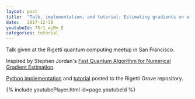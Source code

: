 ```yaml
---
layout: post
title:  "Talk, implementation, and tutorial: Estimating gradients on a gate-based quantum computer"
date:   2017-12-30
youtubeId: 7Sr1_wjRm_E
categories: tutorial
---
```


Talk given at the Rigetti quantum computing meetup in San Francisco.

Inspired by Stephen Jordan's [Fast Quantum Algorithm for Numerical Gradient Estimation](https://journals.aps.org/prl/abstract/10.1103/PhysRevLett.95.050501).

[Python implementation](https://github.com/rigetticomputing/grove/tree/master/grove/alpha/jordan_gradient) and
[tutorial](https://github.com/rigetticomputing/grove/blob/master/examples/JordanGradient.ipynb) posted to the Rigetti Grove repository.

{% include youtubePlayer.html id=page.youtubeId %}